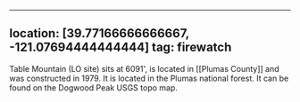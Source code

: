
---
location: [39.77166666666667, -121.07694444444444]
tag: firewatch
---

Table Mountain (LO site) sits at 6091', is located in [[Plumas County]] and was constructed in 1979. It is located in the Plumas national forest. It can be found on the Dogwood Peak USGS topo map.
